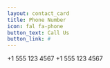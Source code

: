 ```yaml
---
layout: contact_card
title: Phone Number
icon: fal fa-phone
button_text: Call Us
button_link: #
---
```


+1 555 123 4567
+1 555 123 4567
